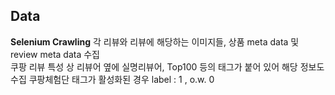 ## Data

**Selenium Crawling**
각 리뷰와 리뷰에 해당하는 이미지들, 상품 meta data 및 review meta data 수집   
쿠팡 리뷰 특성 상 리뷰어 옆에 실명리뷰어, Top100 등의 태그가 붙어 있어 해당 정보도 수집
쿠팡체험단 태그가 활성화된 경우 label : 1 , o.w. 0
